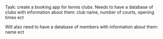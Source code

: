 Task: create a booking app for tennis clubs. Needs to have a database of clubs with information about them: club name, number of courts, opening times ect

Will also need to have a database of members with information about them: name ect

